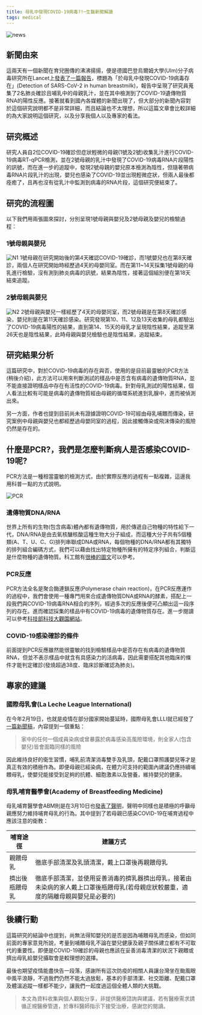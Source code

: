 ```yaml
---
title: 母乳中發現COVID-19病毒?!─生醫新聞解讀
tags: medical
---
```


![news](https://i.imgur.com/eDVUStx.jpg)

## 新聞由來

這兩天有一個新聞在育兒圈傳的沸沸揚揚，便是德國巴登烏爾姆大學(Ulm)分子病毒研究所在Lancet上[發表了一篇報告](https://www.thelancet.com/journals/lancet/article/PIIS0140-6736(20)31181-8/fulltext)，標題為「於母乳中發現COVID-19病毒存在」(Detection of SARS-CoV-2 in human breastmilk)，報告中呈現了研究員蒐集了2名肺炎確診且哺乳中的母親乳汁，並在其中檢測到了COVID-19遺傳物質RNA的陽性反應。接著就看到國內各媒體的新聞出現了，但大部分的新聞內容對於這個研究說明都不是非常詳細，而且結論也不太理想，所以這篇文章會比較詳細的為大家說明這個研究，以及分享我個人以及專家的看法。

## 研究概述

研究人員自2位COVID-19確診但症狀輕微的母親(1號及2號)收集乳汁進行COVID-19病毒RT-qPCR檢測，並在2號母親的乳汁中發現了COVID-19病毒RNA片段陽性的訊號，而在進一步的追蹤中，發現2號母親的嬰兒原本檢測為陰性，但隨著帶病毒RNA片段乳汁的出現，嬰兒也感染了COVID-19並出現輕微症狀，但兩人最後都痊癒了，且再也沒有從乳汁中監測到病毒的RNA片段，這個研究便結束了。

## 研究的流程圖

以下我們用兩張圖來探討，分別呈現1號母親與嬰兒及2號母親及嬰兒的檢驗過程：

### 1號母親與嬰兒

![N1](https://i.imgur.com/FRvMD4l.png)
1號母親在研究開始後的第4天確認COVID-19確診，而1號嬰兒也在第8天確診，兩個人在研究開始時經歷過4天的母嬰同室。而在第11~14天採集1號母親的母乳進行檢驗，沒有測到肺炎病毒的訊號，結果為陰性，接著這個組別便在第18天結束追蹤。

### 2號母親與嬰兒

![N2](https://i.imgur.com/k0EOGY5.png)
2號母親與嬰兒一樣經歷了4天的母嬰同室，而2號母親是在第8天確診感染，嬰兒則是在第11天確診感染。研究發現第10、11、12及13天收集的母乳都驗出了COVID-19病毒陽性的結果，直到第14、15天的母乳才呈現陰性結果，追蹤至第26天也是陰性結果，此時母親與嬰兒檢驗也是陰性結果，追蹤結束。

## 研究結果分析

這篇研究中，對於COVID-19病毒的存在與否，使用的是目前最靈敏的PCR方法(稍後介紹)，此方法可以用來判斷測試的樣品中是否含有病毒的遺傳物質RNA，並不能直接證明樣品中存在有活性的COVID-19病毒。針對母乳測試的陽性結果，個人看法比較有可能是病毒的遺傳物質經由母親的循環系統進到乳腺中，進而被偵測出來。

另一方面，作者也提到目前尚未有證據證明COVID-19可經由母乳哺餵而傳染，研究案例中母親與嬰兒也都經歷過母嬰同室的過程，因此接觸傳染或飛沫傳染的風險仍然是存在的。

## 什麼是PCR?，我們是怎麼判斷病人是否感染COVID-19呢?

PCR方法是一種相當靈敏的檢測方式，由於實際反應的過程有一點複雜，這邊我用科普一點的方式說明。

![PCR](https://i.imgur.com/DGmsWwe.png)

### 遺傳物質DNA/RNA

世界上所有的生物(包含病毒)體內都有遺傳物質，用於傳遞自己物種的特性給下一代，DNA/RNA是由去氧核醣核酸這種生物大分子組成，而這種大分子共有5個種類(A、T、U、C、G)排列串聯成DNA或RNA，每個物種的DNA/RNA都有其獨特的排列組合編碼方式，我們可以藉由找出特定物種所擁有的特定序列組合，判斷這是什麼物種的遺傳物質。科工館有[很棒的圖文](http://biotech.nstm.gov.tw/LifeScienceConcept/SpiralC/Spiral05.htm)可以參考。

### PCR反應

PCR方法全名是聚合酶連鎖反應(Polymerase chain reaction)，在PCR反應運作的過程中，我們會使用一種專門用來合成遺傳物質DNA或RNA的酵素，搭配上一段我們與COVID-19病毒RNA相合的序列，經過多次的反應後便可凸顯出這一段序列的存在。進而確認採集的樣品中有COVID-19病毒的遺傳物質存在。進一步閱讀可以參考[科技部科技大觀園網站](https://scitechvista.nat.gov.tw/c/sWM4.htm)。

### COVID-19感染確診的條件

前面提到PCR反應雖然能很靈敏的找到檢驗樣品中是否存在有病毒的遺傳物質RNA，但並不表示樣品中就含有具感染力的活病毒，因此需要搭配其他臨床的條件才能判定確診(發燒超過38度、臨床診斷確認為肺炎)。

## 專家的建議

### 國際母乳會(La Leche League International)

在今年2月19日，也就是疫情在部分國家開始蔓延時，國際母乳會LLLI就已經發了[一篇新聞稿](https://www.llli.org/continuing-to-nurse-your-baby-through-coronavirus-traditional-chinese/)，內容提到一個重點：

>家中的任何一個成員染病或曾暴露於病毒感染高風險環境，則全家人(包含嬰兒)皆會面臨同樣的風險

因此維持良好的衛生習慣，哺乳前清潔消毒雙手及乳頭，配戴口罩照護嬰兒等才是真正有效的積極作為。即便母親已經染病，在體力可支持的範圍內建議仍應持續哺餵母乳，使嬰兒能接受到足夠的抗體、細胞激素以及營養，維持嬰兒的健康。

### 母乳哺育醫學會(Academy of Breastfeeding Medicine)

母乳哺育醫學會ABM則是在3月10日也[發表了聲明](https://www.bfmed.org/abm-statement-coronavirus)，聲明中同樣也是積極的呼籲母親應努力維持哺育母乳的行為。其中提到了若母親已感染COVID-19在哺育過程中應該注意的衛教：

哺育途徑|建議方式
---|---
親餵母乳|徹底手部清潔及乳頭清潔，戴上口罩後再親餵母乳
擠出後瓶餵母乳|徹底手部清潔，並使用妥善消毒的擠乳器擠出母乳，接著由未染病的家人戴上口罩後瓶餵母乳(若母親症狀較嚴重，適度的隔離母親與嬰兒是必要的)

## 後續行動

這篇研究的結論中也提到，尚無法得知嬰兒的是否是因為哺餵母乳而感染，但如同前面的專家意見所說，考量到哺餵母乳不論在嬰兒健康及親子關係建立都有不可取代的重要性。即便是COVID-19確診的母親也應該在妥善消毒清潔的狀況下親餵或擠出母乳給嬰兒攝取會是較理想的選擇。

最後也期望疫情能盡快告一段落，感謝所有這次防疫的相關人員讓台灣坐在颱風眼中風平浪靜，不過我們仍然不能太過放鬆，基本的手部清潔、社交距離、配戴口罩及體溫追蹤一樣都不能少，讓我們一起度過這個全體人類的大挑戰。

>本文為資料收集與個人觀點分享，非提供醫療諮詢與建議，若有醫療需求請循正規醫療管道，於專科醫師指示下接受治療，感謝您的閱讀。
